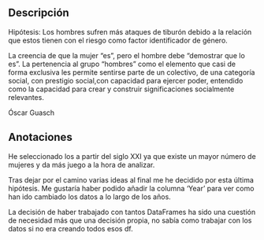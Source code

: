 ## Descripción

Hipótesis: Los hombres sufren más ataques de tiburón debido a la relación
que estos tienen con el riesgo como factor identificador de género.

La creencia de que la mujer “es”, pero el hombre debe “demostrar que lo es”. 
La pertenencia al grupo “hombres” como el elemento que casi de forma exclusiva 
les permite sentirse parte de un colectivo, de una categoría social, con 
prestigio social,con capacidad para ejercer poder, entendido como la capacidad
para crear y construir significaciones socialmente relevantes. 
										                                            
Óscar Guasch

## Anotaciones

He seleccionado los a partir del siglo XXI ya que existe un mayor número de mujeres 
y da más juego a la hora de analizar.

Tras dejar por el camino varias ideas al final me he decidido por esta última hipótesis. 
Me gustaría haber podido añadir la columna ‘Year’ para ver como han ido cambiado los 
datos a lo largo de los años. 


La decisión de haber trabajado con tantos DataFrames ha sido una cuestión de necesidad
más que una decisión propia, no sabía como trabajar con los datos si no era creando todos esos df.
